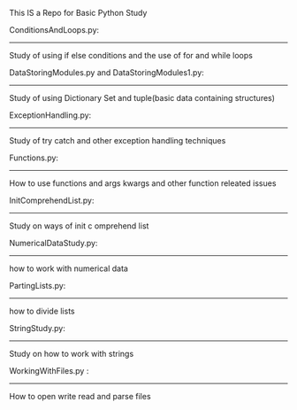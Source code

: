 This IS a Repo for Basic Python Study 

ConditionsAndLoops.py:
_____________________________
Study of using if else conditions and the use of for and while loops



DataStoringModules.py and DataStoringModules1.py:
_____________________________

Study of using  Dictionary Set and tuple(basic data containing structures)





ExceptionHandling.py:
_____________________________
Study of try catch and other exception handling techniques




Functions.py:
__________________
How to use functions and args kwargs and other function releated issues





InitComprehendList.py:
________________
Study on ways of init c omprehend list





NumericalDataStudy.py:
___________________
how to work with numerical data




PartingLists.py:
_________________
how to divide lists




StringStudy.py:
________________
Study on how to work with strings




WorkingWithFiles.py :
_____________________
How to open write read and parse files

